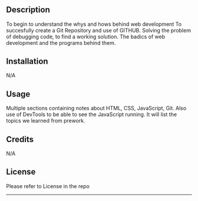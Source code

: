 # <Prework Study Guide Test>

## Description

To begin to understand the whys and hows behind web development
To succesfully create a Git Repository and use of GITHUB.
Solving the problem of debugging code, to find a working solution.
The badics of web development and the programs behind them. 

## Installation

N/A

## Usage 

Multiple sections containing notes about HTML, CSS, JavaScript, Git. Also use of DevTools to be able to see the JavaScript running. It will list the topics we learned from prework.

## Credits

N/A

## License

Please refer to License in the repo

---
